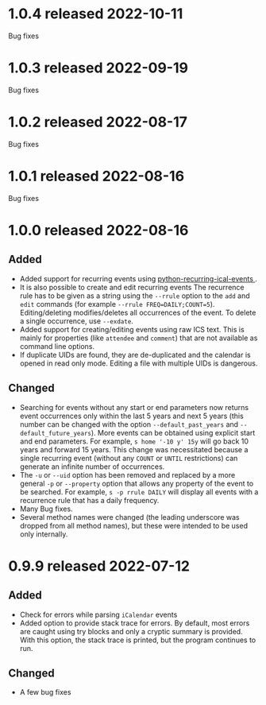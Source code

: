 # 1.0.4 released 2022-10-11
Bug fixes

# 1.0.3 released 2022-09-19
Bug fixes

# 1.0.2 released 2022-08-17
Bug fixes

# 1.0.1 released 2022-08-16
Bug fixes

# 1.0.0 released 2022-08-16

## Added

* Added support for recurring events using [python-recurring-ical-events ](https://github.com/niccokunzmann/python-recurring-ical-events). 
* It is also possible to create and edit recurring events The recurrence rule has to be given as a string using the `--rrule` option to the `add` and `edit` commands (for example `--rrule FREQ=DAILY;COUNT=5`). Editing/deleting modifies/deletes all occurrences of the event. To delete a single occurrence, use `--exdate`.
* Added support for creating/editing events using raw ICS text. This is mainly for properties (like `attendee` and `comment`) that are not available as command line options.
* If duplicate UIDs are found, they are de-duplicated and the calendar is opened in read only mode. Editing a file with multiple UIDs is dangerous.

## Changed

* Searching for events without any start or end parameters now returns event occurrences only within the last 5 years and next 5 years (this number can be changed with the option `--default_past_years` and `--default_future_years`). More events can be obtained using explicit start and end parameters. For example, `s home '-10 y' 15y` will go back 10 years and forward 15 years. This change was necessitated because a single recurring event (without any `COUNT` or `UNTIL` restrictions) can generate an infinite number of occurrences.
* The `-u` or `--uid` option has been removed and replaced by a more general `-p` or `--property` option that allows any property of the event to be searched. For example, `s -p rrule DAILY` will display all events with a recurrence rule that has a daily frequency.
* Many Bug fixes.
* Several method names were changed (the leading underscore was dropped from all method names), but these were intended to be used only internally. 

# 0.9.9 released 2022-07-12

## Added

* Check for errors while parsing `iCalendar` events
* Added option to provide stack trace for errors. By default, most errors are caught using try blocks and only a cryptic summary is provided. With this option, the stack trace is printed, but the program continues to run.

## Changed

* A few bug fixes


